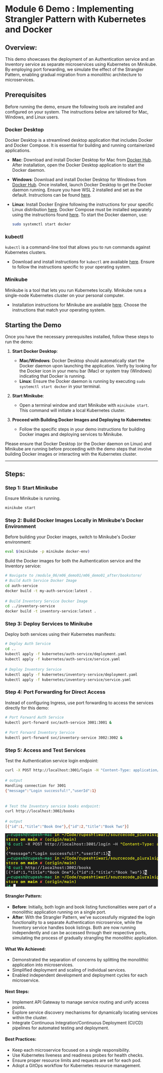 

# Module 6 Demo : Implementing Strangler Pattern with Kubernetes and Docker

## Overview:
This demo showcases the deployment of an Authentication service and an Inventory service as separate microservices using Kubernetes on Minikube. By employing port forwarding, we simulate the effect of the Strangler Pattern, enabling gradual migration from a monolithic architecture to microservices.
 

## Prerequisites

Before running the demo, ensure the following tools are installed and configured on your system. The instructions below are tailored for Mac, Windows, and Linux users.

### Docker Desktop

Docker Desktop is a streamlined desktop application that includes Docker and Docker Compose. It is essential for building and running containerized applications.

- **Mac**: Download and install Docker Desktop for Mac from [Docker Hub](https://hub.docker.com/editions/community/docker-ce-desktop-mac/). After installation, open the Docker Desktop application to start the Docker daemon.
  
- **Windows**: Download and install Docker Desktop for Windows from [Docker Hub](https://hub.docker.com/editions/community/docker-ce-desktop-windows/). Once installed, launch Docker Desktop to get the Docker daemon running. Ensure you have WSL 2 installed and set as the default. Instructions can be found [here](https://docs.docker.com/docker-for-windows/wsl/).
  
- **Linux**: Install Docker Engine following the instructions for your specific Linux distribution [here](https://docs.docker.com/engine/install/). Docker Compose must be installed separately using the instructions found [here](https://docs.docker.com/compose/install/). To start the Docker daemon, use:
    ```bash
    sudo systemctl start docker
    ```

### kubectl

`kubectl` is a command-line tool that allows you to run commands against Kubernetes clusters.

- Download and install instructions for `kubectl` are available [here](https://kubernetes.io/docs/tasks/tools/install-kubectl/). Ensure to follow the instructions specific to your operating system.

### Minikube

Minikube is a tool that lets you run Kubernetes locally. Minikube runs a single-node Kubernetes cluster on your personal computer.

- Installation instructions for Minikube are available [here](https://minikube.sigs.k8s.io/docs/start/). Choose the instructions that match your operating system.

## Starting the Demo

Once you have the necessary prerequisites installed, follow these steps to run the demo:

1. **Start Docker Desktop**:
    - **Mac/Windows**: Docker Desktop should automatically start the Docker daemon upon launching the application. Verify by looking for the Docker icon in your menu bar (Mac) or system tray (Windows) indicating that Docker is running.
    - **Linux**: Ensure the Docker daemon is running by executing `sudo systemctl start docker` in your terminal.

2. **Start Minikube**:
    - Open a terminal window and start Minikube with `minikube start`. This command will initiate a local Kubernetes cluster.

3. **Proceed with Building Docker Images and Deploying to Kubernetes**:
    - Follow the specific steps in your demo instructions for building Docker images and deploying services to Minikube.

Please ensure that Docker Desktop (or the Docker daemon on Linux) and Minikube are running before proceeding with the demo steps that involve building Docker images or interacting with the Kubernetes cluster.

---


## Steps:

### Step 1: Start Minikube
Ensure Minikube is running.
```bash
minikube start
```

### Step 2: Build Docker Images Locally in Minikube's Docker Environment
Before building your Docker images, switch to Minikube's Docker environment:
```bash
eval $(minikube -p minikube docker-env)
```
Build the Docker images for both the Authentication service and the Inventory service:
```bash
# Navigate to /module_06/m06_demo01/m06_demo01_after/bookstore/
# Build Auth Service Docker Image
cd auth-service
docker build -t my-auth-service:latest .

# Build Inventory Service Docker Image
cd ../inventory-service
docker build -t inventory-service:latest .
```

### Step 3: Deploy Services to Minikube
Deploy both services using their Kubernetes manifests:
```bash
# Deploy Auth Service
cd .. 
kubectl apply -f kubernetes/auth-service/deployment.yaml
kubectl apply -f kubernetes/auth-service/service.yaml

# Deploy Inventory Service
kubectl apply -f kubernetes/inventory-service/deployment.yaml
kubectl apply -f kubernetes/inventory-service/service.yaml
```

### Step 4: Port Forwarding for Direct Access
Instead of configuring Ingress, use port forwarding to access the services directly for this demo:
```bash
# Port Forward Auth Service
kubectl port-forward svc/auth-service 3001:3001 &

# Port Forward Inventory Service
kubectl port-forward svc/inventory-service 3002:3002 &
```

### Step 5: Access and Test Services
Test the Authentication service login endpoint:

```bash
curl -X POST http://localhost:3001/login -H "Content-Type: application/json" -d '{"username": "user1", "password": "pass1"}'

# output
Handling connection for 3001
{"message":"Login successful!","userId":1}
 

# Test the Inventory service books endpoint:
curl http://localhost:3002/books

# output 
[{"id":1,"title":"Book One"},{"id":2,"title":"Book Two"}]  
```

![output](./output.png)

#### Strangler Pattern:
- **Before**: Initially, both login and book listing functionalities were part of a monolithic application running on a single port.
- **After**: With the Strangler Pattern, we've successfully migrated the login functionality to a separate Authentication microservice, while the Inventory service handles book listings. Both are now running independently and can be accessed through their respective ports, simulating the process of gradually strangling the monolithic application.

#### What We Achieved:
- Demonstrated the separation of concerns by splitting the monolithic application into microservices.
- Simplified deployment and scaling of individual services.
- Enabled independent development and deployment cycles for each microservice.

#### Next Steps:
- Implement API Gateway to manage service routing and unify access points.
- Explore service discovery mechanisms for dynamically locating services within the cluster.
- Integrate Continuous Integration/Continuous Deployment (CI/CD) pipelines for automated testing and deployment.

#### Best Practices:
- Keep each microservice focused on a single responsibility.
- Use Kubernetes liveness and readiness probes for health checks.
- Ensure proper resource limits and requests are set for each pod.
- Adopt a GitOps workflow for Kubernetes resource management.

 
